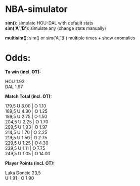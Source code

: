 # NBA-simulator

__sim()__: simulate HOU-DAL with default stats <br/>
__sim('A','B')__: simulate any (change stats manually)

__multisim()__: sim() or sim('A','B') multiple times + show anomalies


# Odds:

__To win (incl. OT):__

HOU 1.93 <br/>
DAL 1.97


__Match Total (incl. OT):__

179,5  U 8.00 | O 1.10 <br/>
189,5  U 4.30 | O 1.25 <br/>
199,5  U 2.75 | O 1.50 <br/>
204,5  U 2.25 | O 1.70 <br/>
209,5  U 1.93 | O 1.97 <br/>
214,5  U 1.70 | O 2.25 <br/>
219,5  U 1.50 | O 2.75 <br/>
229,5  U 1.25 | O 4.30 <br/>
239,5  U 1.11 | O 7.75 <br/>
249,5  U 1.05 | O 14.00 <br/>

__Player Points (incl. OT):__

Luka Doncic 33,5 <br/>
U 1.91 | O 1.90